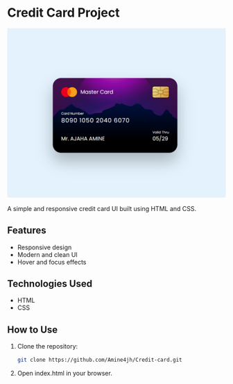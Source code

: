 # Credit Card Project

![alt text](image.png)

A simple and responsive credit card UI built using HTML and CSS.

## Features

- Responsive design
- Modern and clean UI
- Hover and focus effects

## Technologies Used

- HTML
- CSS

## How to Use

1. Clone the repository:  
   ```sh
   git clone https://github.com/Amine4jh/Credit-card.git
   ```

2. Open index.html in your browser.

